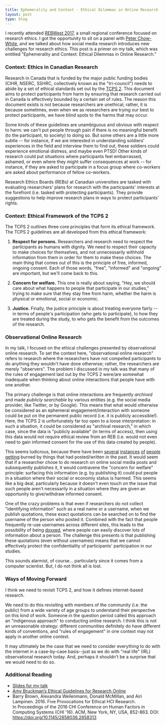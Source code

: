 ```yaml
---
title: Ephemerality and Context - Ethical Dilemmas in Online Research
layout: post
type: blog
---
```


I recently attended [REBWest 2017](http://www.sfu.ca/ore/REBWest2017.html), a small regional conference focused on research ethics. I got the opportunity to sit on a panel with [Peter Chow-White](www.genalab.org/peter-chow-white.html), and we talked about how social media research introduces new challenges for research ethics. This post is a primer on my talk, which was entitled "Ephemerality and Context: Ethical Dilemmas in Online Research."

### Context: Ethics in Canadian Research

Research in Canada that is funded by the major public funding bodies (CIHR, NSERC, SSHRC, collectively known as the "tri-council") needs to abide by a set of ethical standards set out by the [TCPS 2](http://www.pre.ethics.gc.ca/eng/policy-politique/initiatives/tcps2-eptc2/Default/). This document aims to protect participants from harm by ensuring that research carried out in Canada is effectively bounded by a certain set of rules. The reason this document exists is not because researchers are unethical; rather, it is because sometimes, even when we as researchers are trying our best to protect participants, we have blind spots to the harms that may occur.

Some kinds of these guidelines are unambiguous and obvious with respect to harm: we can't put people through pain if there is no meaningful benefit (to the participant, to society) to doing so. But some others are a little more subtle -- for instance, if we are interested in understanding soldiers' experiences in the field and interview them to find out, these soldiers could experience emotional distress, and maybe even PTSD! Other kinds of research could put situations where participants feel embarrassed, ashamed, or even where they might suffer consequences at work -- for instance, if they are asked to participate in a focus group where co-workers are asked about performance of fellow co-workers.

Research Ethics Boards (REBs) at Canadian universities are tasked with evaluating researchers' plans for research with the participants' interests at the forefront (i.e. tasked with protecting participants). They provide suggestions to help improve research plans in ways to protect participants' rights.

### Context: Ethical Framework of the TCPS 2

The TCPS 2 outlines three core principles that form its ethical framework. The TCPS 2 guidelines are all developed from this ethical framework:

1. **Respect for persons.** Researchers and research need to respect the participants as humans with dignity. We need to respect their capacity to make choices for themselves, and not unnecessarily withhold information from them in order for them to make these choices. The main thing that comes out of this is the principle of free, informed, ongoing consent. Each of those words, "free", "informed" and "ongoing" are important, but we'll come back to this.

2. **Concern for welfare.** This one is really about saying, "Hey, we should care about what happens to people that participate in our studies," trying to make sure that they stay free from harm, whether the harm is physical or emotional, social or economic.

3. **Justice.** Finally, the justice principle is about treating everyone fairly -- in terms of people's participation (who gets to participate), to how they are treated during the study, to who gets the benefit from the outcomes of the research.

### Observational Online Research

In my talk, I focused on the ethical challenges presented by observational online research. To set the context here, "observational online research" refers to research where the researchers have not compelled participants to do anything they wouldn't have done otherwise; rather, the researchers are merely "observers". The problem I discussed in my talk was that many of the rules of engagement laid out by the TCPS 2 were/are somewhat inadequate when thinking about online interactions that people have with one another.

The primary challenge is that online interactions are frequently _archived_ and made _publicly searchable_ by various entities (e.g. the social media provider, like Twitter, or by Google). This means that what would otherwise be considered as an ephemeral engagement/interaction with someone could be put on the permanent public record (i.e. it is publicly accessible!). Here, the TCPS 2 is unfortunately far too open to a loose interpretation: in such a situation, it could be considered as "archival research," in which case, since the data is "publicly available" (in terms of access), then using this data would not require ethical review from an REB (i.e. would not even need to gain informed consent for the use of this data created by people).

This seems ludicrous, because there have been [several](http://www.cbc.ca/news/politics/canada-election-2015-ala-buzreba-tweets-1.3195193) [instances](http://www.cbc.ca/news/canada/british-columbia/randy-rinaldo-withdraws-b-c-election-candidacy-after-controversial-tweets-surface-1.3604404) [of](https://www.thestar.com/news/canada/2017/05/16/third-candidate-forced-to-withdraw-from-ns-election-because-of-old-internet-postings.html) [people](http://www.gazetteandherald.co.uk/news/15297489.UKIP_withdraw_support_for_General_Election_candidate_over_controversial_tweets/) [getting](http://www.abc.net.au/news/2016-12-20/one-nation-qld-candidate-andy-semple-withdraws-over-tweets/8135128) burned by things that had posted/written in the past. It would seem that if a researcher chose to do research on online social media posts and subsequently publishes it, it would contravene the "concern for welfare" principle: surfacing this information (e.g. by publishing it) could put people in a situation where their social or economiy status is harmed. This seems like a big deal, particularly because it doesn't even touch on the issue that such people aren't necessarily in a situation where they are given an opportunity to give/withdraw informed consent.

One of the crazy problems is that even if researchers do not collect "identifying information" such as a real name or a username, when we publish quotations, these exact quotations can be searched on to find the username of the person who posted it. Combined with the fact that people frequently re-use usernames across different sites, this leads to the possibility of being [doxxed](https://en.wikipedia.org/wiki/Doxing), where people can easily discover lots of information about a person. The challenge this presents is that publishing these quotations (even without usernames) means that we cannot effectively protect the confidentiality of participants' participation in our studies.

This sounds alarmist, of course... particularly since it comes from a computer scientist. But, I do not think all is lost.

### Ways of Moving Forward

I think we need to revisit TCPS 2, and how it defines internet-based research.

We need to do this revisiting with members of the community (i.e. the public) from a wide variety of age groups to understand their perspective on this kind of work. Someone in the question period called this approach an "indigenous approach" to conducting online research. I think this is not an unreasonable strategy: different communities definitely do have different kinds of conventions, and "rules of engagement" in one context may not apply in another online context.

It may ultimately be the case that we need to consider everything to do with the internet in a case-by-case basis--just as we do with "real life" (IRL) observational research today. And, perhaps it shouldn't be a surprise that we would need to do so.

### Additional Reading

* [Slides for my talk](http://hcitang.org/papers/2017-rebwest2017-ephemerality-and-context.pptx)
* [Amy Bruckman’s Ethical Guidelines for Research Online](http://www.cc.gatech.edu/~asb/ethics/)
* Barry Brown, Alexandra Weilenmann, Donald McMillan, and Airi Lampinen. 2016. Five Provocations for Ethical HCI Research. In Proceedings of the 2016 CHI Conference on Human Factors in Computing Systems (CHI '16). ACM, New York, NY, USA, 852-863. DOI: https://doi.org/10.1145/2858036.2858313

